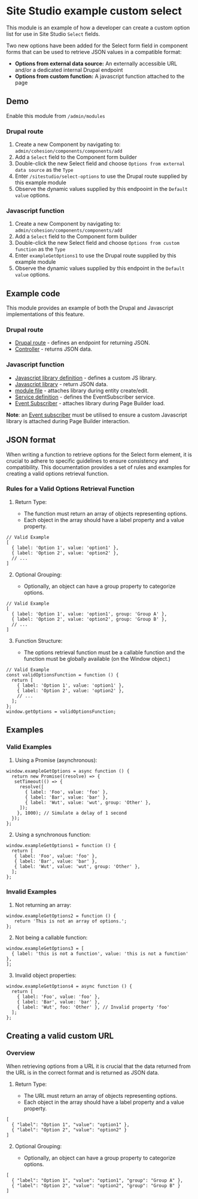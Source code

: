 # Site Studio example custom select

This module is an example of how a developer can create a custom option list for use in Site Studio `Select` fields.

Two new options have been added for the Select form field in component forms that can be used to retrieve JSON values in
a compatible format:

* **Options from external data source:** An externally accessible URL and/or a dedicated internal Drupal endpoint
* **Options from custom function:** A javascript function attached to the page

## Demo

Enable this module from `/admin/modules`

### Drupal route
1. Create a new Component by navigating to: `admin/cohesion/components/components/add`
2. Add a `Select` field to the Component form builder
3. Double-click the new Select field and choose `Options from external data source` as the `Type`
4. Enter `/sitestudio/select-options` to use the Drupal route supplied by this example module
5. Observe the dynamic values supplied by this endpooint in the `Default value` options.

### Javascript function
1. Create a new Component by navigating to: `admin/cohesion/components/components/add`
2. Add a `Select` field to the Component form builder
3. Double-click the new Select field and choose `Options from custom function` as the `Type`
4. Enter `exampleGetOptions1` to use the Drupal route supplied by this example module
5. Observe the dynamic values supplied by this endpoint in the `Default value` options.

## Example code

This module provides an example of both the Drupal and Javascript implementations of this feature.

### Drupal route
* [Drupal route](example_custom_select.services.yml) - defines an endpoint for returning JSON.
* [Controller](src/Controller/ExampleCustomSelectController.php) - returns JSON data.

### Javascript function
* [Javascript library definition](example_custom_select.libraries.yml) - defines a custom JS library.
* [Javascript library](js/example_custom_select.js) - return JSON data.
* [module file](example_custom_select.module) - attaches library during entity create/edit.
* [Service definition](example_custom_select.services.yml) - defines the EventSubscriber service.
* [Event Subscriber](src/EventSubscriber/ExampleCustomSelectSubscriber.php) - attaches library during Page Builder load.

**Note**: an [Event subscriber](https://www.drupal.org/docs/develop/creating-modules/subscribe-to-and-dispatch-events) must be utilised to ensure
a custom Javascript library is attached during Page Builder interaction.

## JSON format

When writing a function to retrieve options for the Select form element, it is crucial to adhere to specific guidelines
to ensure consistency and compatibility. This documentation provides a set of rules and examples for creating a valid
options retrieval function.

### Rules for a Valid Options Retrieval Function

1. Return Type:

   * The function must return an array of objects representing options.
   * Each object in the array should have a label property and a value property.

  ```
  // Valid Example
  [
    { label: 'Option 1', value: 'option1' },
    { label: 'Option 2', value: 'option2' },
    // ...
  ]
  ```

2. Optional Grouping:

   * Optionally, an object can have a group property to categorize options.

  ```
  // Valid Example
  [
    { label: 'Option 1', value: 'option1', group: 'Group A' },
    { label: 'Option 2', value: 'option2', group: 'Group B' },
    // ...
  ]
  ```

3. Function Structure:

   * The options retrieval function must be a callable function and the function must be globally available (on the Window object.)

  ```
  // Valid Example
  const validOptionsFunction = function () {
    return [
      { label: 'Option 1', value: 'option1' },
      { label: 'Option 2', value: 'option2' },
      // ...
    ];
  };
  window.getOptions = validOptionsFunction;
  ```

## Examples

### Valid Examples

1. Using a Promise (asynchronous):

  ```
  window.exampleGetOptions = async function () {
    return new Promise((resolve) => {
     setTimeout(() => {
       resolve([
         { label: 'Foo', value: 'foo' },
         { label: 'Bar', value: 'bar' },
         { label: 'Wut', value: 'wut', group: 'Other' },
       ]);
      }, 1000); // Simulate a delay of 1 second
    });
  };
  ```

2. Using a synchronous function:

  ```
  window.exampleGetOptions1 = function () {
    return [
     { label: 'Foo', value: 'foo' },
     { label: 'Bar', value: 'bar' },
     { label: 'Wut', value: 'wut', group: 'Other' },
    ];
  };
  ```

### Invalid Examples

1. Not returning an array:

  ```
  window.exampleGetOptions2 = function () {
     return 'This is not an array of options.';
  };
  ```

2. Not being a callable function:

  ```
  window.exampleGetOptions3 = [
    { label: 'this is not a function', value: 'this is not a function' },
  ];
  ```

3. Invalid object properties:

  ```
  window.exampleGetOptions4 = async function () {
    return [
      { label: 'Foo', value: 'foo' },
      { label: 'Bar', value: 'bar' },
      { label: 'Wut', foo: 'Other' }, // Invalid property 'foo'
    ];
  };
  ```

## Creating a valid custom URL

### Overview
When retrieving options from a URL it is crucial that the data returned from the URL is in the correct format and is
returned as JSON data.

1. Return Type:

   * The URL must return an array of objects representing options.
   * Each object in the array should have a label property and a value property.
  ```
  [
    { "label": "Option 1", "value": "option1" },
    { "label": "Option 2", "value": "option2" }
  ]
  ```

2. Optional Grouping:

   * Optionally, an object can have a group property to categorize options.
  ```
  [
    { "label": "Option 1", "value": "option1", "group": "Group A" },
    { "label": "Option 2", "value": "option2", "group": "Group B" }
  ]
  ```
